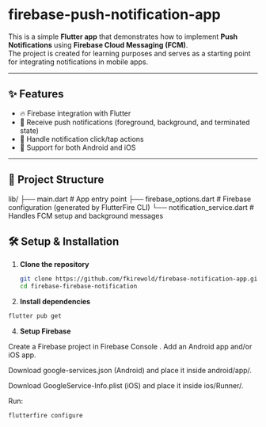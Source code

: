 # firebase-push-notification-app
This is a simple **Flutter app** that demonstrates how to implement **Push Notifications** using **Firebase Cloud Messaging (FCM)**.  
The project is created for learning purposes and serves as a starting point for integrating notifications in mobile apps.

---

## ✨ Features
- 🔥 Firebase integration with Flutter  
- 📩 Receive push notifications (foreground, background, and terminated state)  
- 🎯 Handle notification click/tap actions  
- 🔔 Support for both Android and iOS  

-----

## 📂 Project Structure
lib/
├── main.dart # App entry point
├── firebase_options.dart # Firebase configuration (generated by FlutterFire CLI)
└── notification_service.dart # Handles FCM setup and background messages
## 🛠️ Setup & Installation
1. **Clone the repository**
   ```bash
   git clone https://github.com/fkirewold/firebase-notification-app.git
   cd firebase-firebase-notification
   ```
 3. **Install dependencies**
 ```bash
 flutter pub get
 ```
 4. **Setup Firebase**

Create a Firebase project in Firebase Console
.
Add an Android app and/or iOS app.

Download google-services.json (Android) and place it inside android/app/.

Download GoogleService-Info.plist (iOS) and place it inside ios/Runner/.

Run:
```bash
flutterfire configure
```

